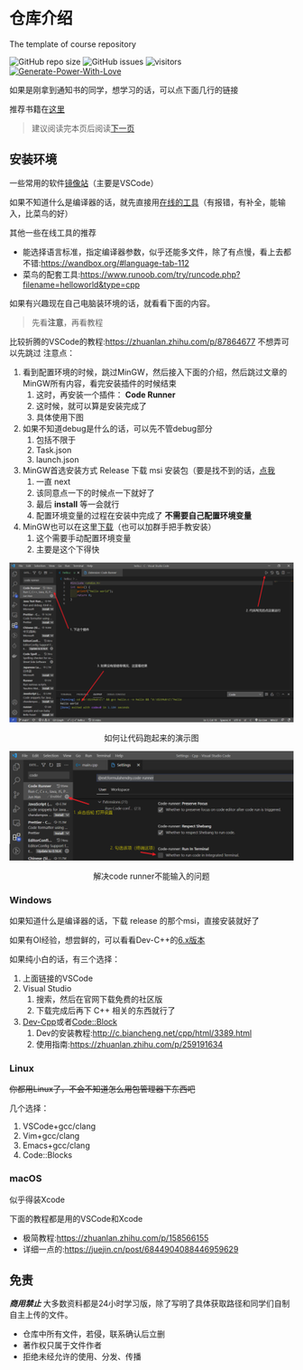 # 仓库介绍
The template of course repository

![GitHub repo size](https://img.shields.io/github/repo-size/SCU-CS/C-Cpp)
![GitHub issues](https://img.shields.io/github/issues/SCU-CS/C-Cpp)
![visitors](https://visitor-badge.glitch.me/badge?page_id=SCU-CS.C-Cpp)
[![Generate-Power-With-Love](https://img.shields.io/badge/Generate--Power--With-Love-red)](https://github.com/SCU-CS/Contributors)

如果是刚拿到通知书的同学，想学习的话，可以点下面几行的链接

推荐书籍在[这里](guide/README.md#书籍推荐)

> 建议阅读完本页后阅读[下一页](guide/README.md)

## 安装环境

一些常用的软件[镜像站](http://bbs.covariant.cn/d/14)（主要是VSCode）


如果不知道什么是编译器的话，就先直接用[在线的工具](http://www.dooccn.com/cpp/)（有报错，有补全，能输入，比菜鸟的好）

其他一些在线工具的推荐
- 能选择语言标准，指定编译器参数，似乎还能多文件，除了有点慢，看上去都不错:<https://wandbox.org/#language-tab-112>
- 菜鸟的配套工具:<https://www.runoob.com/try/runcode.php?filename=helloworld&type=cpp>

如果有兴趣现在自己电脑装环境的话，就看看下面的内容。

> 先看**注意**，再看教程

比较折腾的VSCode的教程:<https://zhuanlan.zhihu.com/p/87864677>  不想弄可以先跳过
注意点：
1. 看到配置环境的时候，跳过MinGW，然后接入下面的介绍，然后跳过文章的MinGW所有内容，看完安装插件的时候结束
   1. 这时，再安装一个插件： **Code Runner**
   2. 这时候，就可以算是安装完成了
   3. 具体使用下图
2. 如果不知道debug是什么的话，可以先不管debug部分
   1. 包括不限于
   2. Task.json
   3. launch.json
3. MinGW首选安装方式 Release 下载 msi 安装包（要是找不到的话，[点我](https://github.com/SCU-CS/C-Cpp/releases/download/alpha/gcc-10.2.0-mingw-w64-8.0.0-r8-covscript.org.msi)
   1. 一直 next
   2. 该同意点一下的时候点一下就好了
   3. 最后 **install** 等一会就行
   4. 配置环境变量的过程在安装中完成了 **不需要自己配置环境变量**
4. MinGW也可以在这里[下载](http://mirrors.covariant.cn/software/x86_64-8.1.0-release-posix-seh-rt_v6-rev0.7z)（也可以加群手把手教安装）
   1. 这个需要手动配置环境变量
   2. 主要是这个下得快

![Run-Code](images/Code-Runner.png)

<center>如何让代码跑起来的演示图</center>

![Runner In terminal](images/Runner-Terminal.png)

<center>解决code runner不能输入的问题</center>



### Windows

如果知道什么是编译器的话，下载 release 的那个msi，直接安装就好了

如果有OI经验，想尝鲜的，可以看看Dev-C++的[6.x版本](https://github.com/Embarcadero/Dev-Cpp/releases)

如果纯小白的话，有三个选择：
1. 上面链接的VSCode
2. Visual Studio
   1. 搜索，然后在官网下载免费的社区版
   2. 下载完成后再下 C++ 相关的东西就行了
3. [Dev-Cpp](https://devcpp.gitee.io/)或者[Code::Block](https://www.codeblocks.org/downloads/binaries)
   1. Dev的安装教程:<http://c.biancheng.net/cpp/html/3389.html>
   2. 使用指南:<https://zhuanlan.zhihu.com/p/259191634>


### Linux

~~你都用Linux了，不会不知道怎么用包管理器下东西吧~~

几个选择：
1. VSCode+gcc/clang
2. Vim+gcc/clang
3. Emacs+gcc/clang
4. Code::Blocks

### macOS

似乎得装Xcode

下面的教程都是用的VSCode和Xcode

- 极简教程:<https://zhuanlan.zhihu.com/p/158566155>
- 详细一点的:<https://juejin.cn/post/6844904088446959629>

## 免责

***商用禁止*** 大多数资料都是24小时学习版，除了写明了具体获取路径和同学们自制自主上传的文件。

- 仓库中所有文件，若侵，联系确认后立删
- 著作权只属于文件作者
- 拒绝未经允许的使用、分发、传播